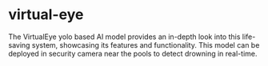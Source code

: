 # virtual-eye
The VirtualEye yolo based AI model provides an in-depth look into this life-saving system, showcasing its features and functionality. This model can be deployed in security camera near the pools to detect drowning in real-time.

